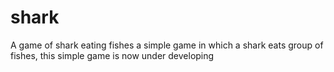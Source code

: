 # shark
A game of shark eating fishes
a simple game in which a shark eats group of fishes, this simple game is now under developing
